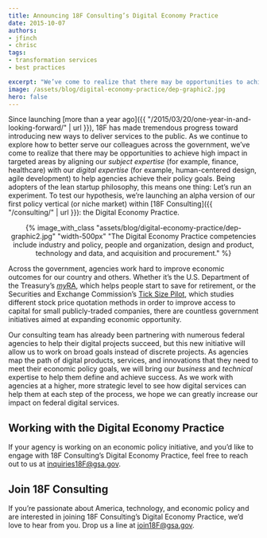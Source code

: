```yaml
---
title: Announcing 18F Consulting’s Digital Economy Practice
date: 2015-10-07
authors:
- jfinch
- chrisc
tags:
- transformation services
- best practices

excerpt: "We’ve come to realize that there may be opportunities to achieve high impact in targeted areas by aligning our subject expertise with our digital expertise. To test our hypothesis, we’re launching an alpha version of our first policy vertical (or niche market) within 18F Consulting: the Digital Economy Practice."
image: /assets/blog/digital-economy-practice/dep-graphic2.jpg
hero: false
---
```


Since launching [more than a year ago]({{ "/2015/03/20/one-year-in-and-looking-forward/" | url }}), 18F has made tremendous progress toward introducing new ways to deliver services to the public. As we continue to explore how to better serve our colleagues across the government, we’ve come to realize that there may be opportunities to achieve high impact in targeted areas by aligning our *subject expertise* (for example, finance, healthcare) with our *digital expertise* (for example, human-centered design, agile development) to help agencies achieve their policy goals. Being adopters of the lean startup philosophy, this means one thing: Let’s run an experiment. To test our hypothesis, we’re launching an alpha version of our first policy vertical (or niche market) within [18F Consulting]({{ "/consulting/" | url }}): the Digital Economy Practice.

<div style="text-align:center">
{% image_with_class "assets/blog/digital-economy-practice/dep-graphic2.jpg" "width-500px" "The Digital Economy Practice competencies include industry and policy, people and organization, design and product, technology and data, and acquisition and procurement." %}
</div>

Across the government, agencies work hard to improve economic outcomes for our country and others. Whether it’s the U.S. Department of the Treasury’s [*my*RA](https://myra.treasury.gov/), which helps people start to save for retirement, or the Securities and Exchange Commission’s [Tick Size Pilot](http://www.sec.gov/news/pressrelease/2015-82.html), which studies different stock price quotation methods in order to improve access to capital for small publicly-traded companies, there are countless government initiatives aimed at expanding economic opportunity.

Our consulting team has already been partnering with numerous federal agencies to help their digital projects succeed, but this new initiative will allow us to work on broad goals instead of discrete projects. As agencies map the path of digital products, services, and innovations that they need to meet their economic policy goals, we will bring our *business* and *technical* expertise to help them define and achieve success. As we work with agencies at a higher, more strategic level to see how digital services can help them at each step of the process, we hope we can greatly increase our impact on federal digital services.

## Working with the Digital Economy Practice

If your agency is working on an economic policy initiative, and you’d like to engage with 18F Consulting’s Digital Economy Practice, feel free to reach out to us at inquiries18F@gsa.gov.

## Join 18F Consulting

If you’re passionate about America, technology, and economic policy and are interested in joining 18F Consulting’s Digital Economy Practice, we’d love to hear from you. Drop us a line at [join18F@gsa.gov](mailto:join18f@gsa.gov).
